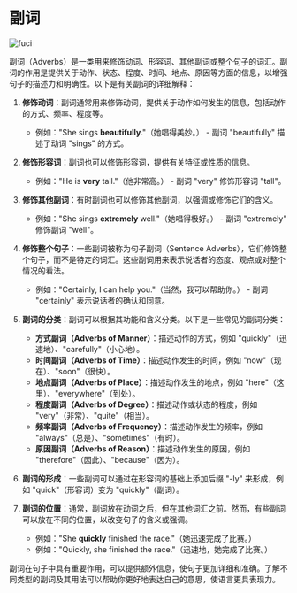 # 副词

![fuci](./img/fuci.png)

副词（Adverbs）是一类用来修饰动词、形容词、其他副词或整个句子的词汇。副词的作用是提供关于动作、状态、程度、时间、地点、原因等方面的信息，以增强句子的描述力和明确性。以下是有关副词的详细解释：

1. **修饰动词**：副词通常用来修饰动词，提供关于动作如何发生的信息，包括动作的方式、频率、程度等。

   - 例如："She sings **beautifully**."（她唱得美妙。） - 副词 "beautifully" 描述了动词 "sings" 的方式。

2. **修饰形容词**：副词也可以修饰形容词，提供有关特征或性质的信息。

   - 例如："He is **very** tall."（他非常高。） - 副词 "very" 修饰形容词 "tall"。

3. **修饰其他副词**：有时副词也可以修饰其他副词，以强调或修饰它们的含义。

   - 例如："She sings **extremely** well."（她唱得极好。） - 副词 "extremely" 修饰副词 "well"。

4. **修饰整个句子**：一些副词被称为句子副词（Sentence Adverbs），它们修饰整个句子，而不是特定的词汇。这些副词用来表示说话者的态度、观点或对整个情况的看法。

   - 例如："Certainly, I can help you."（当然，我可以帮助你。） - 副词 "certainly" 表示说话者的确认和同意。

5. **副词的分类**：副词可以根据其功能和含义分类。以下是一些常见的副词分类：
   - **方式副词（Adverbs of Manner）**：描述动作的方式，例如 "quickly"（迅速地）、"carefully"（小心地）。
   - **时间副词（Adverbs of Time）**：描述动作发生的时间，例如 "now"（现在）、"soon"（很快）。
   - **地点副词（Adverbs of Place）**：描述动作发生的地点，例如 "here"（这里）、"everywhere"（到处）。
   - **程度副词（Adverbs of Degree）**：描述动作或状态的程度，例如 "very"（非常）、"quite"（相当）。
   - **频率副词（Adverbs of Frequency）**：描述动作发生的频率，例如 "always"（总是）、"sometimes"（有时）。
   - **原因副词（Adverbs of Reason）**：描述动作发生的原因，例如 "therefore"（因此）、"because"（因为）。

6. **副词的形成**：一些副词可以通过在形容词的基础上添加后缀 "-ly" 来形成，例如 "quick"（形容词）变为 "quickly"（副词）。

7. **副词的位置**：通常，副词放在动词之后，但在其他词汇之前。然而，有些副词可以放在不同的位置，以改变句子的含义或强调。

   - 例如："She **quickly** finished the race."（她迅速完成了比赛。）
   - 例如："Quickly, she finished the race."（迅速地，她完成了比赛。）

副词在句子中具有重要作用，可以提供额外信息，使句子更加详细和准确。了解不同类型的副词及其用法可以帮助你更好地表达自己的意思，使语言更具表现力。